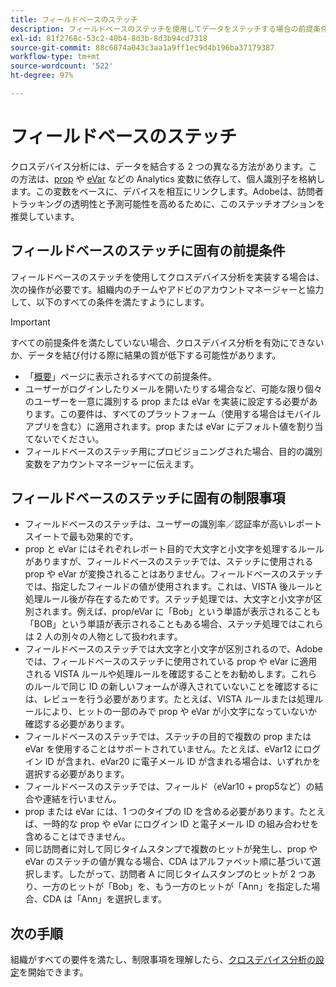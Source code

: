 ```yaml
---
title: フィールドベースのステッチ
description: フィールドベースのステッチを使用してデータをステッチする場合の前提条件と制限事項を理解します。
exl-id: 81f2768c-53c2-40b4-8d3b-8d3b94cd7318
source-git-commit: 88c6874a043c3aa1a9ff1ec9d4b196ba37179387
workflow-type: tm+mt
source-wordcount: '522'
ht-degree: 97%

---
```


# フィールドベースのステッチ

クロスデバイス分析には、データを結合する 2 つの異なる方法があります。この方法は、[prop](/help/implement/vars/page-vars/prop.md) や [eVar](/help/implement/vars/page-vars/evar.md) などの Analytics 変数に依存して、個人識別子を格納します。この変数をベースに、デバイスを相互にリンクします。Adobeは、訪問者トラッキングの透明性と予測可能性を高めるために、このステッチオプションを推奨しています。

## フィールドベースのステッチに固有の前提条件

フィールドベースのステッチを使用してクロスデバイス分析を実装する場合は、次の操作が必要です。組織内のチームやアドビのアカウントマネージャーと協力して、以下のすべての条件を満たすようにします。

>[!IMPORTANT]
>
>すべての前提条件を満たしていない場合、クロスデバイス分析を有効にできないか、データを結び付ける際に結果の質が低下する可能性があります。

* 「[概要](overview.md)」ページに表示されるすべての前提条件。
* ユーザーがログインしたりメールを開いたりする場合など、可能な限り個々のユーザーを一意に識別する prop または eVar を実装に設定する必要があります。この要件は、すべてのプラットフォーム（使用する場合はモバイルアプリを含む）に適用されます。prop または eVar にデフォルト値を割り当てないでください。
* フィールドベースのステッチ用にプロビジョニングされた場合、目的の識別変数をアカウントマネージャーに伝えます。

## フィールドベースのステッチに固有の制限事項

* フィールドベースのステッチは、ユーザーの識別率／認証率が高いレポートスイートで最も効果的です。
* prop と eVar にはそれぞれレポート目的で大文字と小文字を処理するルールがありますが、フィールドベースのステッチでは、ステッチに使用される prop や eVar が変換されることはありません。フィールドベースのステッチでは、指定したフィールドの値が使用されます。これは、VISTA 後ルールと処理ルール後が存在するためです。ステッチ処理では、大文字と小文字が区別されます。例えば、prop/eVar に「Bob」という単語が表示されることも「BOB」という単語が表示されることもある場合、ステッチ処理ではこれらは 2 人の別々の人物として扱われます。
* フィールドベースのステッチでは大文字と小文字が区別されるので、Adobe では、フィールドベースのステッチに使用されている prop や eVar に適用される VISTA ルールや処理ルールを確認することをお勧めします。これらのルールで同じ ID の新しいフォームが導入されていないことを確認するには、レビューを行う必要があります。たとえば、VISTA ルールまたは処理ルールにより、ヒットの一部のみで prop や eVar が小文字になっていないか確認する必要があります。
* フィールドベースのステッチでは、ステッチの目的で複数の prop または eVar を使用することはサポートされていません。たとえば、eVar12 にログイン ID が含まれ、eVar20 に電子メール ID が含まれる場合は、いずれかを選択する必要があります。
* フィールドベースのステッチでは、フィールド（eVar10 + prop5など）の結合や連結を行いません。
* prop または eVar には、1 つのタイプの ID を含める必要があります。たとえば、一時的な prop や eVar にログイン ID と電子メール ID の組み合わせを含めることはできません。
* 同じ訪問者に対して同じタイムスタンプで複数のヒットが発生し、prop や eVar のステッチの値が異なる場合、CDA はアルファベット順に基づいて選択します。したがって、訪問者 A に同じタイムスタンプのヒットが 2 つあり、一方のヒットが「Bob」を、もう一方のヒットが「Ann」を指定した場合、CDA は「Ann」を選択します。


## 次の手順

組織がすべての要件を満たし、制限事項を理解したら、[クロスデバイス分析の設定](setup.md)を開始できます。
